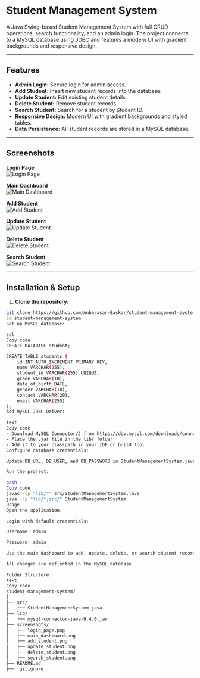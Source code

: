 # Student Management System

A Java Swing-based Student Management System with full CRUD operations, search functionality, and an admin login. The project connects to a MySQL database using JDBC and features a modern UI with gradient backgrounds and responsive design.

---

## Features

- **Admin Login:** Secure login for admin access.
- **Add Student:** Insert new student records into the database.
- **Update Student:** Edit existing student details.
- **Delete Student:** Remove student records.
- **Search Student:** Search for a student by Student ID.
- **Responsive Design:** Modern UI with gradient backgrounds and styled tables.
- **Data Persistence:** All student records are stored in a MySQL database.

---

## Screenshots

**Login Page**  
![Login Page](screenshots/login_page.png)

**Main Dashboard**  
![Main Dashboard](screenshots/main_page.png)

**Add Student**  
![Add Student](screenshots/add_student.png)

**Update Student**  
![Update Student](screenshots/update_student.png)

**Delete Student**  
![Delete Student](screenshots/delete_student.png)

**Search Student**  
![Search Student](screenshots/search_student.png)

---

## Installation & Setup

1. **Clone the repository:**
```bash
git clone https://github.com/Anbarasan-Baskar/student-management-system.git
cd student-management-system
Set up MySQL database:

sql
Copy code
CREATE DATABASE student;

CREATE TABLE students (
    id INT AUTO_INCREMENT PRIMARY KEY,
    name VARCHAR(255),
    student_id VARCHAR(255) UNIQUE,
    grade VARCHAR(10),
    date_of_birth DATE,
    gender VARCHAR(10),
    contact VARCHAR(20),
    email VARCHAR(255)
);
Add MySQL JDBC Driver:

text
Copy code
- Download MySQL Connector/J from https://dev.mysql.com/downloads/connector/j/
- Place the .jar file in the lib/ folder
- Add it to your classpath in your IDE or build tool
Configure database credentials:

Update DB_URL, DB_USER, and DB_PASSWORD in StudentManagementSystem.java according to your local setup.

Run the project:

bash
Copy code
javac -cp "lib/*" src/StudentManagementSystem.java
java -cp "lib/*;src/" StudentManagementSystem
Usage
Open the application.

Login with default credentials:

Username: admin

Password: admin

Use the main dashboard to add, update, delete, or search student records.

All changes are reflected in the MySQL database.

Folder Structure
text
Copy code
student-management-system/
│
├── src/
│   └── StudentManagementSystem.java
├── lib/
│   └── mysql-connector-java-9.4.0.jar
├── screenshots/
│   ├── login_page.png
│   ├── main_dashboard.png
│   ├── add_student.png
│   ├── update_student.png
│   ├── delete_student.png
│   ├── search_student.png
├── README.md
├── .gitignore
